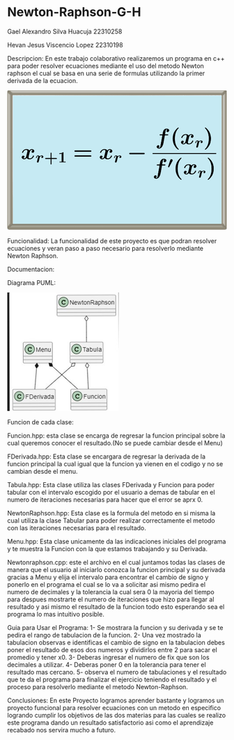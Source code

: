 # Newton-Raphson-G-H

Gael Alexandro Silva Huacuja 22310258

Hevan Jesus Viscencio Lopez 22310198

Descripcion:
En este trabajo colaborativo realizaremos un programa en c++ para poder resolver ecuaciones mediante el uso del metodo Newton raphson el cual se basa en una serie de formulas utilizando la primer derivada de la ecuacion.

![](assets/images/FormulaNR.jpg)

Funcionalidad:
La funcionalidad de este proyecto es que podran resolver ecuaciones y veran paso a paso necesario para resolverlo mediante Newton Raphson.

Documentacion:

Diagrama PUML:

![](assets/images/DiagramaClases.jpeg)


Funcion de cada clase:

Funcion.hpp: esta clase se encarga de regresar la funcion principal sobre la cual queremos conocer el resultado.(No se puede cambiar desde el Menu)

FDerivada.hpp: Esta clase se encargara de regresar la derivada de la funcion principal la cual igual que la funcion ya vienen en el codigo y no se cambian desde el menu.

Tabula.hpp: Esta clase utiliza las clases FDerivada y Funcion para poder tabular con el intervalo escogido por el usuario a demas de tabular en el numero de iteraciones necesarias para hacer que el error se aprx 0.

NewtonRaphson.hpp: Esta clase es la formula del metodo en si misma la cual utiliza la clase Tabular para poder realizar correctamente el metodo con las iteraciones necesarias para el resultado.

Menu.hpp: Esta clase unicamente da las indicaciones iniciales del programa y te muestra la Funcion con la que estamos trabajando y su Derivada.

Newtonraphson.cpp: este el archivo en el cual juntamos todas las clases de manera que el usuario al iniciarlo conozca la funcion principal y su derivada gracias a Menu y elija el intervalo para encontrar el cambio de signo y ponerlo en el programa el cual se lo va a solicitar asi mismo pedira el numero de decimales y la tolerancia la cual sera 0 la mayoria del tiempo para despues mostrarte el numero de iteraciones que hizo para llegar al resultado y asi mismo el resultado de la funcion todo esto esperando sea el programa lo mas intuitivo posible.

Guia para Usar el Programa:
1- Se mostrara la funcion y su derivada y se te pedira el rango de tabulacion de la funcion.
2- Una vez mostrado la tabulacion observas e identificas el cambio de signo en la tabulacion debes poner el resultado de esos dos numeros y dividirlos entre 2 para sacar el promedio y tener x0.
3- Deberas ingresar el numero de fix que son los decimales a utilizar.
4- Deberas poner 0 en la tolerancia para tener el resultado mas cercano.
5- observa el numero de tabulaciones y el resultado que te da el programa para finalizar el ejercicio teniendo el resultado y el proceso para resolverlo mediante el metodo Newton-Raphson.

Conclusiones: 
En este Proyecto logramos aprender bastante y logramos un proyecto funcional para resolver ecuaciones con un metodo en especifico logrando cumplir los objetivos de las dos materias para las cuales se realizo este programa dando un resultado satisfactorio asi como el aprendizaje recabado nos servira mucho a futuro.


